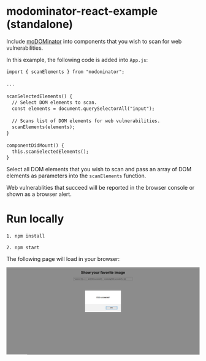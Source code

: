 # modominator-react-example (standalone)

Include [moDOMinator](https://github.com/tanhengyeow/moDOMinator) into components that you wish to scan for web vulnerabilities.

In this example, the following code is added into `App.js`:
```
import { scanElements } from "modominator";

...

scanSelectedElements() {
  // Select DOM elements to scan.
  const elements = document.querySelectorAll("input");

  // Scans list of DOM elements for web vulnerabilities.
  scanElements(elements);
}

componentDidMount() {
  this.scanSelectedElements();
}
```

Select all DOM elements that you wish to scan and pass an array of DOM elements as parameters into the `scanElements` function.

Web vulnerablities that succeed will be reported in the browser console or shown as a browser alert.

# Run locally

```
1. npm install
```

```
2. npm start
```

The following page will load in your browser:

![react-standalone-readme](/images/react-standalone-readme.PNG)